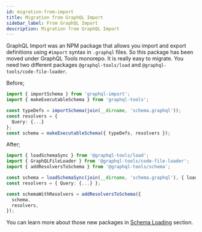 ```yaml
---
id: migration-from-import
title: Migration from GraphQL Import
sidebar_label: From GraphQL Import
description: Migration from GraphQL Import
---
```


GraphQL Import was an NPM package that allows you import and export definitions using `#import` syntax in `.graphql` files. So this package has been moved under GraphQL Tools monorepo. It is really easy to migrate. You need two different packages `@graphql-tools/load` and `@graphql-tools/code-file-loader`.

Before;
```ts
import { importSchema } from 'graphql-import';
import { makeExecutableSchema } from 'graphql-tools';

const typeDefs = importSchema(join(__dirname, 'schema.graphql'));
const resolvers = {
  Query: {...}
};
const schema = makeExecutableSchema({ typeDefs, resolvers });
```

After;
```ts
import { loadSchemaSync } from '@graphql-tools/load';
import { GraphQLFileLoader } from '@graphql-tools/code-file-loader';
import { addResolversToSchema } from '@graphql-tools/schema';

const schema = loadSchemaSync(join(__dirname, 'schema.graphql'), { loaders: [new GraphQLFileLoader()] });
const resolvers = { Query: {...} };

const schemaWithResolvers = addResolversToSchema({
  schema,
  resolvers,
});
```

You can learn more about those new packages in [Schema Loading](/docs/schema-loading) section.

